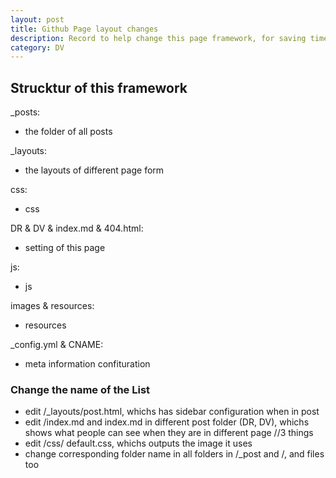 ```yaml
---
layout: post
title: Github Page layout changes
description: Record to help change this page framework, for saving time in future
category: DV
---
```


## Strucktur of this framework

_posts:
* the folder of all posts

_layouts:
* the layouts of different page form

css:
* css

DR & DV & index.md & 404.html:
* setting of this page

js:
* js

images & resources:
* resources

_config.yml & CNAME:
* meta information confituration

### Change the name of the List

* edit /_layouts/post.html, whichs has sidebar configuration when in post
* edit /index.md and index.md in different post folder (DR, DV), whichs shows what people can see when they are in different page //3 things
* edit /css/ default.css, whichs outputs the image it uses
* change corresponding folder name in all folders in /_post and /, and files too
